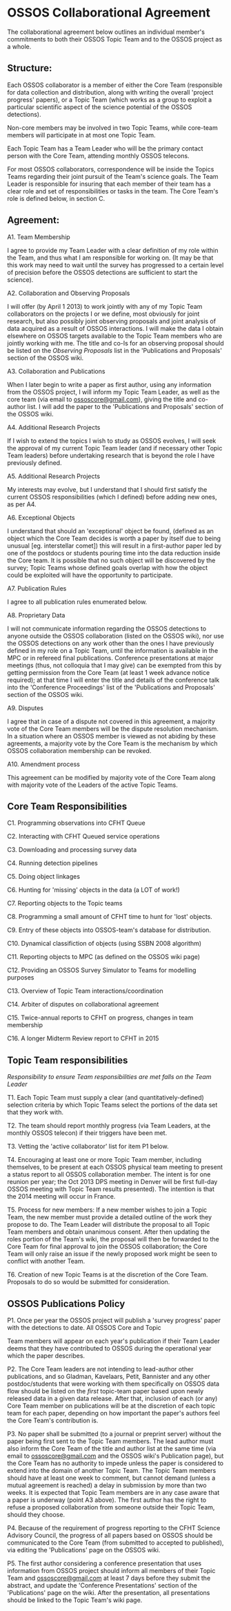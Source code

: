 # OSSOS Collaborational Agreement

  The collaborational agreement below outlines an individual member's commitments to both their OSSOS Topic Team and to the OSSOS project as a whole.

## Structure:


  Each OSSOS collaborator is a member of either the Core Team (responsible for data collection and distribution, along with writing the overall 'project progress' papers), or a Topic Team (which works as a group to exploit a particular scientific aspect of the science potential of the OSSOS detections).

  Non-core members may be involved in two Topic Teams, while core-team members will participate in at most one Topic Team.
  
  Each Topic Team has a Team Leader who will be the primary contact person with the Core Team, attending monthly OSSOS telecons.  

  For most OSSOS collaborators, correspondence will be inside the Topics Teams regarding their joint pursuit of the Team's science goals.  The Team Leader is responsible for insuring that each member of their team has a clear role and set of responsibilities or tasks in the team.  The Core Team's role is defined below, in section C.

## Agreement:

A1. Team Membership

I agree to provide my Team Leader with a clear definition of my role within the Team, and thus what I am responsible for working on.  (It may be that this work may need to wait until the survey has progressed to a certain level of precision before the OSSOS detections are sufficient to start the science).

A2. Collaboration and Observing Proposals

I will offer (by April 1 2013) to work jointly with any of my Topic Team collaborators on the projects I or we define, most obviously for joint research, but also possibly joint observing proposals and joint analysis of data acquired as a result of OSSOS interactions. I will make the data I obtain elsewhere on OSSOS targets available to the Topic Team members who are jointly working with me.  The title and co-Is for an observing proposal should be listed on the *Observing Proposals* list in the 'Publications and Proposals' section of the OSSOS wiki.

A3. Collaboration and Publications

When I later begin to write a paper as first author, using any information from the OSSOS project, I will inform my Topic Team Leader, as well as the core team (via email to ossoscore@gmail.com), giving the title and co-author list.  I will add the paper to the  'Publications and Proposals' section of the OSSOS wiki.

A4. Additional Research Projects

If I wish to extend the topics I wish to study as OSSOS evolves, I will seek the approval of my current Topic Team leader (and if necessary other Topic Team leaders) before undertaking research that is beyond the role I have previously defined.

A5. Additional Research Projects

My interests may evolve, but I understand that I should first satisfy the current OSSOS responsibilities (which I defined) before adding new ones, as per A4.

A6. Exceptional Objects

I understand that should an 'exceptional' object be found, (defined as an object which the Core Team decides is worth a paper by itself due to being unusual [eg. interstellar comet]) this will result in a first-author paper led by one of the postdocs or students pouring time into the data reduction inside the Core team.  It is possible that no such object will be discovered by the survey; Topic Teams whose defined goals overlap with how the object could be exploited will have the opportunity to participate.

A7. Publication Rules

I agree to all publication rules enumerated below.

A8. Proprietary Data

I will not communicate information regarding the OSSOS detections to anyone outside the OSSOS collaboration (listed on the OSSOS wiki), nor use the OSSOS detections on any work other than the ones I have  previously defined in my role on a Topic Team, until the information is available in the MPC or in refereed final publications.  Conference presentations at major meetings (thus, not colloquia that I may give) can be exempted from this by getting permission from the Core Team (at least 1 week advance notice required); at that time I will enter the title and details of the conference talk into the 'Conference Proceedings' list of the 'Publications and Proposals' section of the OSSOS wiki.

A9.  Disputes

I agree that in case of a dispute not covered in this agreement, a majority vote of the Core Team members will be the dispute resolution mechanism.  In a situation where an OSSOS member is viewed as not abiding by these agreements, a majority vote by the Core Team is the mechanism by which OSSOS collaboration membership can be revoked.

A10. Amendment process

This agreement can be modified by majority vote of the Core Team along with majority vote of the Leaders of the active Topic Teams.


## Core Team Responsibilities

C1. Programming observations into CFHT Queue

C2. Interacting with CFHT Queued service operations

C3. Downloading and processing survey data

C4. Running detection pipelines

C5. Doing object linkages

C6. Hunting for 'missing' objects in the data (a LOT of work!)

C7. Reporting objects to the Topic teams

C8. Programming a small amount of CFHT time to hunt for 'lost' objects.

C9. Entry of these objects into OSSOS-team's database for distribution.

C10. Dynamical classifiction of objects (using SSBN 2008 algorithm)

C11. Reporting objects to MPC (as defined on the OSSOS wiki page)

C12. Providing an OSSOS Survey Simulator to Teams for modelling purposes

C13. Overview of Topic Team interactions/coordination

C14. Arbiter of disputes on collaborational agreement

C15. Twice-annual reports to CFHT on progress, changes in team membership

C16. A longer Midterm Review report to CFHT in 2015


## Topic Team responsibilities

*Responsibility to ensure Team responsibilities are met falls on the Team Leader*

T1. Each Topic Team must supply a clear (and quantitatively-defined) selection criteria by which Topic Teams select the portions of the data set that they work with.

T2. The team should report monthly progress (via Team Leaders, at the monthly OSSOS telecon) if their triggers have been met.

T3. Vetting the 'active collaborator' list for item P1 below.

T4. Encouraging at least one or more Topic Team member, including themselves, to be present at each OSSOS physical team meeting to present a status report to all OSSOS collaboration member. The intent is for one reunion per year; the Oct 2013 DPS meeting in Denver will be first full-day OSSOS meeting with Topic Team results presented).  The intention is that the 2014 meeting will occur in France.

T5. Process for new members:  If a new member wishes to join a Topic Team, the new member must provide a detailed outline of the work they propose to do. The Team Leader will distribute the proposal to all Topic Team members and obtain unanimous consent.  After then updating the roles portion of the Team's wiki, the proposal will then be forwarded to the Core Team for final approval to join  the OSSOS collaboration; the Core Team will only raise an issue if the newly proposed work might be seen to conflict with another Team.

T6. Creation of new Topic Teams is at the discretion of the Core Team. Proposals to do so would be submitted for consideration.


## OSSOS Publications Policy

P1.  Once per year the OSSOS project will publish a 'survey progress' paper with the detections to date. All OSSOS Core and Topic

Team members will appear on each year's publication if their Team Leader deems that they have contributed to OSSOS during the operational year which the paper describes.

P2. The Core Team leaders are not intending to lead-author other publications, and so Gladman, Kavelaars, Petit, Bannister and any  other postdoc/students that were working with them specifically on OSSOS data flow should be listed on the _first_ topic-team paper based upon newly released data in a given data release. After that, inclusion of each (or any) Core Team member on publications will be at the discretion of each topic team for each paper, depending on how important the paper's authors feel the  Core Team's contribution is.

P3. No paper shall be submitted (to a journal or preprint server) without the paper being first sent to the Topic Team members.  The lead author must also inform the Core Team of the title and author list at the same time  (via email to ossoscore@gmail.com and the OSSOS wiki's Publication page), but the Core Team has no authority to impede unless the paper is considered to extend into the domain of another Topic Team.  The Topic Team members should have at least one week to comment, but cannot demand (unless a mutual agreement is reached) a delay in submission by more than two weeks. It is expected that Topic Team members are in any case aware that a paper
is underway (point A3 above).   The first author has the right to refuse a proposed collaboration from someone outside their Topic Team, should they choose.

P4. Because of the requirement of progress reporting to the CFHT Science Advisory Council, the progress of all papers based on OSSOS should be communicated to the Core Team (from submitted to accepted to published), via editing the 'Publications' page on the OSSOS wiki.

P5. The first author considering a conference presentation that uses information from OSSOS project should inform all members of their Topic Team and ossoscore@gmail.com at least 7 days before they submit the abstract, and update the 'Conference Presentations' section of  the 'Publications' page on the wiki.   After the presentation, all presentations should be linked to the Topic Team's wiki page.
